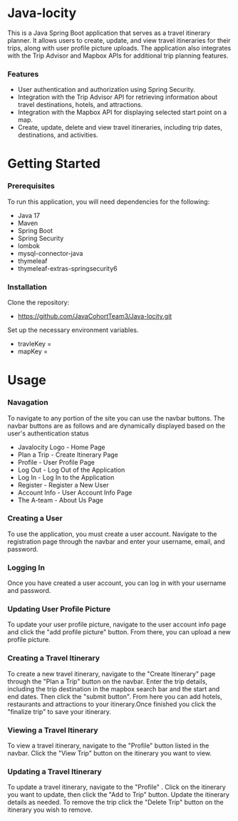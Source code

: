 # Java-locity

This is a Java Spring Boot application that serves as a travel itinerary planner. It allows users to create, update, and view travel itineraries for their trips, along with user profile picture uploads. The application also integrates with the Trip Advisor and Mapbox APIs for additional trip planning features.

### Features

* User authentication and authorization using Spring Security.
* Integration with the Trip Advisor API for retrieving information about travel destinations, hotels, and attractions.
* Integration with the Mapbox API for displaying selected start point on a map.
* Create, update, delete and view travel itineraries, including trip dates, destinations, and activities.

# Getting Started

### Prerequisites
To run this application, you will need dependencies for the following:

* Java 17
* Maven
* Spring Boot
* Spring Security
* lombok
* mysql-connector-java
* thymeleaf
* thymeleaf-extras-springsecurity6

### Installation
Clone the repository:
* https://github.com/JavaCohortTeam3/Java-locity.git

Set up the necessary environment variables.
* travleKey = <your-tripadvisor-api-key>
* mapKey = <your-mapbox-api-key>


# Usage
### Navagation
To navigate to any portion of the site you can use the navbar buttons. The navbar buttons are as follows and are dynamically displayed based on the user's authentication status
* Javalocity Logo - Home Page
* Plan a Trip - Create Itinerary Page
* Profile - User Profile Page
* Log Out - Log Out of the Application
* Log In - Log In to the Application
* Register - Register a New User
* Account Info - User Account Info Page
* The A-team - About Us Page

### Creating a User
To use the application, you must create a user account. Navigate to the registration page through the navbar and enter your username, email, and password.

### Logging In
Once you have created a user account, you can log in with your username and password.

### Updating User Profile Picture
To update your user profile picture, navigate to the user account info page and click the "add profile picture" button. From there, you can upload a new profile picture.

### Creating a Travel Itinerary
To create a new travel itinerary, navigate to the "Create Itinerary" page through the "Plan a Trip" button on the navbar. Enter the trip details, including the trip destination in the mapbox search bar and the  start and end dates. Then click the "submit button". From here you can add hotels, restaurants and attractions to your itinerary.Once finished you click the "finalize trip" to save your itinerary.

### Viewing a Travel Itinerary
To view a travel itinerary, navigate to the "Profile" button listed in the navbar. Click the "View Trip" button on the itinerary you want to view.

### Updating a Travel Itinerary
To update a travel itinerary, navigate to the "Profile" . Click on the itinerary you want to update, then click the "Add to Trip" button. Update the itinerary details as needed. To remove the trip click the "Delete Trip" button on the itinerary you wish to remove.